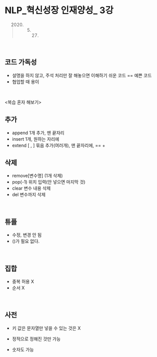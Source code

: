 # NLP_혁신성장 인재양성_ 3강

> 2020. 5. 27.

<br>

## 코드 가독성

- 설명을 하지 않고, 주석 처리만 잘 해놓으면 이해하기 쉬운 코드 == 예쁜 코드
- 협업할 때 용이

<br>

<복습 혼자 해보기>

## 추가

- append 1개 추가, 맨 끝자리
- insert 1개, 원하는 자리에
- extend [ , ] 묶음 추가(여러개), 맨 끝자리에, == +



## 삭제

- remove[변수명] (1개 삭제)
- pop(-1) 위치 입력(안 넣으면 마지막 것)
- clear 변수 내용 삭제
- del 변수까지 삭제

<br>

## 튜플

- 수정, 변경 안 됨
- ()가 필요 없다.

<br>

## 집합

- 중복 허용 X
- 순서 X

<br>

## 사전

- 키 값은 문자열만 넣을 수 있는 것은 X

- 정적으로 정해진 것만 가능

- 숫자도 가능

  